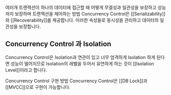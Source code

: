 여러개 트랜잭션이 하나의 데이터에 접근할 때 어떻게 무결성과 일관성을 보장하고 성능까지 보장하며 트랜잭션을 제어하는 방법
Concurrency Control은 [[Serializability]]와 [[Recoverability]]를 제공합니다. 
이러한 속성들로 동시성을 관리하고 데이터의 일관성을 보장합니다.

## Concurrency Control 과 Isolation
Concurrency Control은 Isolation과 연관이 있고
너무 엄격하게 Isolation 하게 된다면 성능이 떨어지므로 Isolation의 레벨을 두어서 유연하게 하는 것이 [[Isolation Level]]이라고 합니다.

Concurrency Control 구현 방법
Concurrency Control은 [[DB Lock]]과 [[MVCC]]으로 구현이 가능합니다.